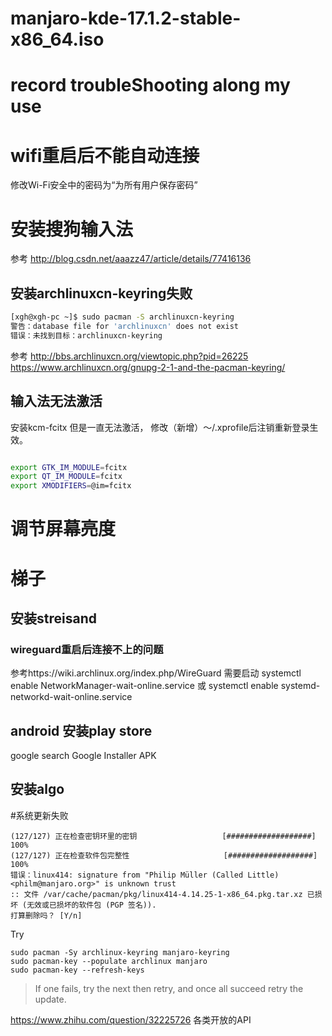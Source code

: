 # manjaro-kde-17.1.2-stable-x86_64.iso

# record troubleShooting along my use

# wifi重启后不能自动连接
修改Wi-Fi安全中的密码为“为所有用户保存密码”
 

# 安装搜狗输入法 
参考
http://blog.csdn.net/aaazz47/article/details/77416136
## 安装archlinuxcn-keyring失败 
```bash
[xgh@xgh-pc ~]$ sudo pacman -S archlinuxcn-keyring
警告：database file for 'archlinuxcn' does not exist
错误：未找到目标：archlinuxcn-keyring
```
参考
http://bbs.archlinuxcn.org/viewtopic.php?pid=26225
https://www.archlinuxcn.org/gnupg-2-1-and-the-pacman-keyring/

## 输入法无法激活
安装kcm-fcitx 
但是一直无法激活， 
修改（新增）～/.xprofile后注销重新登录生效。

```bash

export GTK_IM_MODULE=fcitx
export QT_IM_MODULE=fcitx
export XMODIFIERS=@im=fcitx

```
# 调节屏幕亮度 

# 梯子
## 安装streisand

### wireguard重启后连接不上的问题
参考https://wiki.archlinux.org/index.php/WireGuard
需要启动
systemctl enable NetworkManager-wait-online.service
或
systemctl enable systemd-networkd-wait-online.service
## android 安装play store
google search Google Installer APK

## 安装algo

#系统更新失败
```
(127/127) 正在检查密钥环里的密钥                   [###################] 100%
(127/127) 正在检查软件包完整性                     [###################] 100%
错误：linux414: signature from "Philip Müller (Called Little) <philm@manjaro.org>" is unknown trust
:: 文件 /var/cache/pacman/pkg/linux414-4.14.25-1-x86_64.pkg.tar.xz 已损坏 (无效或已损坏的软件包 (PGP 签名)).
打算删除吗？ [Y/n] 
```
Try
```
sudo pacman -Sy archlinux-keyring manjaro-keyring
sudo pacman-key --populate archlinux manjaro
sudo pacman-key --refresh-keys
```
> If one fails, try the next then retry, and once all succeed retry the update.

https://www.zhihu.com/question/32225726
各类开放的API
